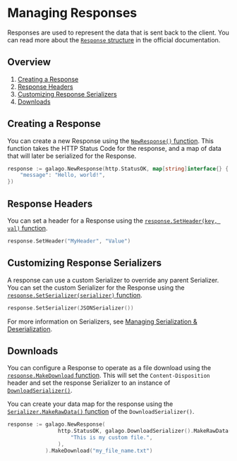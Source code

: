 # Managing Responses

Responses are used to represent the data that is sent back to the client. You can read more about the [`Response` structure](https://godoc.org/github.com/nathan-fiscaletti/galago#Response) in the official documentation.

## Overview

1. [Creating a Response](#creating-a-response)
2. [Response Headers](#response-headers)
3. [Customizing Response Serializers](#customizing-response-serializers)
4. [Downloads](#downloads)

## Creating a Response

You can create a new Response using the [`NewResponse()` function](https://godoc.org/github.com/nathan-fiscaletti/galago#NewResponse). This function takes the HTTP Status Code for the response, and a map of data that will later be serialized for the Response.

```go
response := galago.NewResponse(http.StatusOK, map[string]interface{} {
    "message": "Hello, world!",
})
```

## Response Headers

You can set a header for a Response using the [`response.SetHeader(key, val)` function](https://godoc.org/github.com/nathan-fiscaletti/galago#Response.SetHeader).

```go
response.SetHeader("MyHeader", "Value")
```

## Customizing Response Serializers

A response can use a custom Serializer to override any parent Serializer. You can set the custom Serializer for the Response using the [`response.SetSerializer(serializer)` function](https://godoc.org/github.com/nathan-fiscaletti/galago#Response.SetSerializer).

```go
response.SetSerializer(JSONSerializer())
```

For more information on Serializers, see [Managing Serialization & Deserialization](./serialization.md).

## Downloads

You can configure a Response to operate as a file download using the [`response.MakeDownload` function](https://godoc.org/github.com/nathan-fiscaletti/galago#Response.MakeDownload). This will set the `Content-Disposition` header and set the response Serializer to an instance of [`DownloadSerializer()`](https://godoc.org/github.com/nathan-fiscaletti/galago#DownloadSerializer).

You can create your data map for the response using the [`Serializer.MakeRawData()` function](https://godoc.org/github.com/nathan-fiscaletti/galago#Serializer.MakeRawData) of the `DownloadSerializer()`.

```go
response := galago.NewResponse(
                http.StatusOK, galago.DownloadSerializer().MakeRawData(
                    "This is my custom file.",
                ),
            ).MakeDownload("my_file_name.txt")
```
